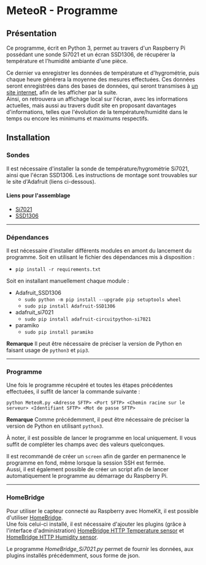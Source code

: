 # MeteoR - Programme

## **Présentation**
Ce programme, écrit en Python 3, permet au travers d'un Raspberry Pi
possédant une sonde Si7021 et un écran SSD1306, de récupérer la température et
l'humidité ambiante d'une pièce.

Ce dernier va enregistrer les données de température et d'hygrométrie, puis
chaque heure générera la moyenne des mesures effectuées. Ces données seront
enregistrées dans des bases de données, qui seront transmises à [un site
internet](https://github.com/LoicDblt/MeteoR-Site), afin de les afficher par la
suite.  
Ainsi, on retrouvera un affichage local sur l'écran, avec les informations
actuelles, mais aussi au travers dudit site en proposant davantages
d'informations, telles que l'évolution de la température/humidité dans le temps
ou encore les minimums et maximums respectifs.

## **Installation**
### Sondes
Il est nécessaire d'installer la sonde de température/hygrométrie Si7021,
ainsi que l'écran SSD1306.
Les instructions de montage sont trouvables sur le site d'Adafruit (liens
ci-dessous).

#### Liens pour l'assemblage
* [Si7021](https://learn.adafruit.com/adafruit-si7021-temperature-plus-humidity-sensor/assembly)
* [SSD1306](https://learn.adafruit.com/monochrome-oled-breakouts/wiring-128x64-oleds)

 ---

### Dépendances
Il est nécessaire d'installer différents modules en amont du lancement du
programme.
Soit en utilisant le fichier des dépendances mis à disposition :
* ```pip install -r requirements.txt```

Soit en installant manuellement chaque module :
* Adafruit_SSD1306
  * ```sudo python -m pip install --upgrade pip setuptools wheel```
  * ```sudo pip install Adafruit-SSD1306```
* adafruit_si7021
  * ```sudo pip install adafruit-circuitpython-si7021```
* paramiko
  * ```sudo pip install paramiko```

**Remarque** Il peut être nécessaire de préciser la version de Python en
faisant usage de ```python3``` et ```pip3```.

---

### Programme
Une fois le programme récupéré et toutes les étapes précédentes effectuées,
il suffit de lancer la commande suivante :

```shell
python MeteoR.py <Adresse SFTP> <Port SFTP> <Chemin racine sur le serveur> <Identifiant SFTP> <Mot de passe SFTP>
```

**Remarque** Comme précédemment, il peut être nécessaire de préciser la
version de Python en utilisant ```python3```.

À noter, il est possible de lancer le programme en local uniquement. Il vous
suffit de compléter les champs avec des valeurs quelconques.

Il est recommandé de créer un ```screen``` afin de garder en permanence le
programme en fond, même lorsque la session SSH est fermée.  
Aussi, il est également possible de créer un script afin de lancer
automatiquement le programme au démarrage du Raspberry Pi.

---

### HomeBridge
Pour utiliser le capteur connecté au Raspberry avec HomeKit, il est possible
d'utiliser [HomeBridge](https://github.com/homebridge/homebridge/wiki/Install-Homebridge-on-Raspbian).  
Une fois celui-ci installé, il est nécessaire d'ajouter les plugins
(grâce à l'interface d'administration)
[HomeBridge HTTP Temperature sensor](https://github.com/Supereg/homebridge-http-temperature-sensor#readme)
et [HomeBridge HTTP Humidity sensor](https://github.com/Supereg/homebridge-http-humidity-sensor#readme).

Le programme *HomeBridge_Si7021.py* permet de fournir les données, aux plugins
installés précédemment, sous forme de json.